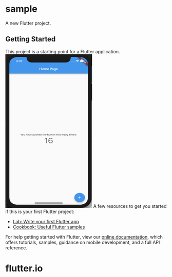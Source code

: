 # sample

A new Flutter project.

## Getting Started

This project is a starting point for a Flutter application.
<img src="https://raw.githubusercontent.com/ng-model/flutter.io/master/Screen%20Shot%202019-03-02%20at%203.37.02%20PM.png" width="270" height="480" alt="Fitness app design">
A few resources to get you started if this is your first Flutter project:

- [Lab: Write your first Flutter app](https://flutter.io/docs/get-started/codelab)
- [Cookbook: Useful Flutter samples](https://flutter.io/docs/cookbook)

For help getting started with Flutter, view our 
[online documentation](https://flutter.io/docs), which offers tutorials, 
samples, guidance on mobile development, and a full API reference.
# flutter.io
